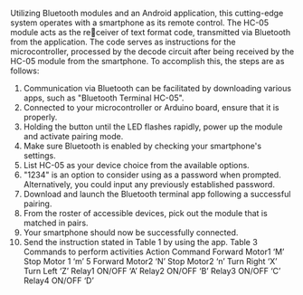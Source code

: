 Utilizing Bluetooth modules and an Android application, this cutting-edge system 
operates with a smartphone as its remote control. The HC-05 module acts as the receiver of text format code, transmitted via Bluetooth from the application. The code 
serves as instructions for the microcontroller, processed by the decode circuit after 
being received by the HC-05 module from the smartphone.
To accomplish this, the steps are as follows:
1. Communication via Bluetooth can be facilitated by downloading various apps, 
such as "Bluetooth Terminal HC-05".
2. Connected to your microcontroller or Arduino board, ensure that it is properly.
3. Holding the button until the LED flashes rapidly, power up the module and activate 
pairing mode.
4. Make sure Bluetooth is enabled by checking your smartphone's settings.
5. List HC-05 as your device choice from the available options.
6. "1234" is an option to consider using as a password when prompted. Alternatively, 
you could input any previously established password.
7. Download and launch the Bluetooth terminal app following a successful pairing.
8. From the roster of accessible devices, pick out the module that is matched in pairs.
9. Your smartphone should now be successfully connected.
10. Send the instruction stated in Table 1 by using the app.
Table 3 Commands to perform activities
Action Command
Forward Motor1 ‘M’
Stop Motor 1 ‘m’
5
Forward Motor2 ‘N’
Stop Motor2 ‘n’
Turn Right ‘X’
Turn Left ‘Z’
Relay1 ON/OFF ‘A’
Relay2 ON/OFF ‘B’
Relay3 ON/OFF ‘C’
Relay4 ON/OFF ‘D’

